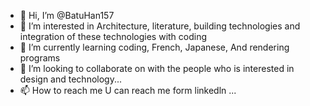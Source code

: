 - 👋 Hi, I’m @BatuHan157
- 👀 I’m interested in Architecture, literature, building technologies and integration of these technologies with coding
- 🌱 I’m currently learning coding, French, Japanese, And rendering programs
- 💞️ I’m looking to collaborate on  with the people who is interested in design and technology...
- 📫 How to reach me U can reach me form linkedln  ...

<!---
BatuHan157/BatuHan157 is a ✨ special ✨ repository because its `README.md` (this file) appears on your GitHub profile.
You can click the Preview link to take a look at your changes.
--->

